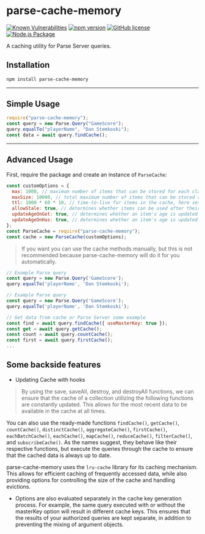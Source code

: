 # parse-cache-memory

[![Known Vulnerabilities](https://snyk.io/test/github/rgunindi/parse-cache-memory/badge.svg)](https://snyk.io/test/github/rgunindi/parse-cache-memory)
[![npm version](https://badge.fury.io/js/parse-cache-memory.svg)](https://badge.fury.io/js/parse-cache-memory)
[![GitHub license](https://img.shields.io/github/license/rgunindi/parse-cache-memory)]()
[![Node.js Package](https://github.com/rgunindi/parse-cache-memory/actions/workflows/release.yml/badge.svg)](https://github.com/rgunindi/parse-cache-memory/actions/workflows/release.yml)

A caching utility for Parse Server queries.

## Installation

```bash
npm install parse-cache-memory
```

---

## Simple Usage

```js
require("parse-cache-memory");
const query = new Parse.Query("GameScore");
query.equalTo("playerName", "Dan Stemkoski");
const data = await query.findCache();
```

---

## Advanced Usage

First, require the package and create an instance of `ParseCache`:

```js
const customOptions = {
  max: 1000, // maximum number of items that can be stored for each class (className)
  maxSize: 10000, // total maximum number of items that can be stored across all classes
  ttl: 1000 * 60 * 10, // time-to-live for items in the cache, here set to 10 minutes
  allowStale: true, // determines whether items can be used after their ttl has expired
  updateAgeOnGet: true, // determines whether an item's age is updated when it's retrieved using "get"
  updateAgeOnHas: true, // determines whether an item's age is updated when it's checked using "has"
};
const ParseCache = require("parse-cache-memory");
const cache = new ParseCache(customOptions);
```

> If you want you can use the cache methods manually, but this is not recommended because parse-cache-memory will do it for you automatically.

```js
// Example Parse query
const query = new Parse.Query('GameScore');
query.equalTo('playerName', 'Dan Stemkoski');

// Example Parse query
const query = new Parse.Query('GameScore');
query.equalTo('playerName', 'Dan Stemkoski');

// Get data from cache or Parse Server some example
const find = await query.findCache({ useMasterKey: true });
const get = await query.getCache();
const count = await query.countCache();
const first = await query.firstCache();
...
```

## Some backside features

- Updating Cache with hooks

> By using the save, saveAll, destroy, and destroyAll functions, we can ensure that the cache of a collection utilizing the following functions are constantly updated. This allows for the most recent data to be available in the cache at all times.

You can also use the ready-made functions `findCache()`, `getCache()`, `countCache()`, `distinctCache()`, `aggregateCache()`, `firstCache()`, `eachBatchCache()`, `eachCache()`, `mapCache()`, `reduceCache()`, `filterCache()`, and `subscribeCache()`. As the names suggest, they behave like their respective functions, but execute the queries through the cache to ensure that the cached data is always up to date.

parse-cache-memory uses the `lru-cache` library for its caching mechanism. This allows for efficient caching of frequently accessed data, while also providing options for controlling the size of the cache and handling evictions.

- Options are also evaluated separately in the cache key generation process. For example, the same query executed with or without the masterKey option will result in different cache keys. This ensures that the results of your authorized queries are kept separate, in addition to preventing the mixing of argument objects.
